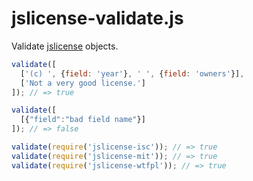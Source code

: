jslicense-validate.js
=====================

Validate [jslicense][jslicense] objects.

<!--js var validate = require('./'); -->

```js
validate([
  ['(c) ', {field: 'year'}, ' ', {field: 'owners'}],
  ['Not a very good license.']
]); // => true

validate([
  [{"field":"bad field name"}]
]); // => false

validate(require('jslicense-isc')); // => true
validate(require('jslicense-mit')); // => true
validate(require('jslicense-wtfpl')); // => true
```

[jslicense]: http://jslicense.org

